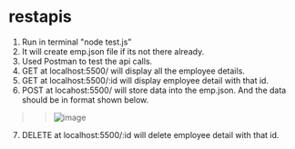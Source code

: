 # restapis
1. Run in terminal "node test.js"  
2. It will create emp.json file if its not there already.  
3. Used Postman to test the api calls.  
4. GET at localhost:5500/ will display all the employee details.  
5. GET at localhost:5500/:id will display employee detail with that id.  
6. POST at locahost:5500/ will store data into the emp.json. And the data should be in format shown below.  
>> ![image](https://user-images.githubusercontent.com/56877090/158064765-010cd65b-d241-4034-b4d1-f14dce88c621.png)  
7. DELETE at localhost:5500/:id will delete employee detail with that id.  
